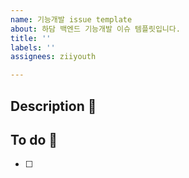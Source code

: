 ```yaml
---
name: 기능개발 issue template
about: 하담 백엔드 기능개발 이슈 템플릿입니다.
title: ''
labels: ''
assignees: ziiyouth

---
```


## Description 📢
> 

## To do 💭
- [ ]
